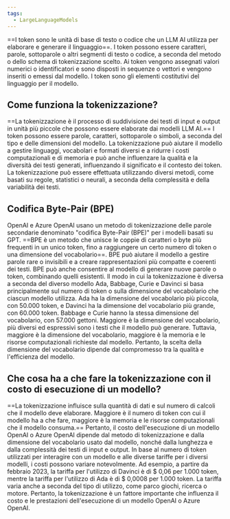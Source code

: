 ```yaml
---
tags:
  - LargeLanguageModels
---
```



==I token sono le unità di base di testo o codice che un LLM AI utilizza per elaborare e generare il linguaggio==.
I token possono essere caratteri, parole, sottoparole o altri segmenti di testo o codice, a seconda del metodo o dello schema di tokenizzazione scelto.
Ai token vengono assegnati valori numerici o identificatori e sono disposti in sequenze o vettori e vengono inseriti o emessi dal modello. I token sono gli elementi costitutivi del linguaggio per il modello.

## Come funziona la tokenizzazione?

==La tokenizzazione è il processo di suddivisione dei testi di input e output in unità più piccole che possono essere elaborate dai modelli LLM AI.==
I token possono essere parole, caratteri, sottoparole o simboli, a seconda del tipo e delle dimensioni del modello.
La tokenizzazione può aiutare il modello a gestire linguaggi, vocabolari e formati diversi e a ridurre i costi computazionali e di memoria e può anche influenzare la qualità e la diversità dei testi generati, influenzando il significato e il contesto dei token.
La tokenizzazione può essere effettuata utilizzando diversi metodi, come basati su regole, statistici o neurali, a seconda della complessità e della variabilità dei testi.

## Codifica Byte-Pair (BPE)

OpenAI e Azure OpenAI usano un metodo di tokenizzazione delle parole secondarie denominato "codifica Byte-Pair (BPE)" per i modelli basati su GPT.
==BPE è un metodo che unisce le coppie di caratteri o byte più frequenti in un unico token, fino a raggiungere un certo numero di token o una dimensione del vocabolario==. BPE può aiutare il modello a gestire parole rare o invisibili e a creare rappresentazioni più compatte e coerenti dei testi.
BPE può anche consentire al modello di generare nuove parole o token, combinando quelli esistenti.
Il modo in cui la tokenizzazione è diversa a seconda del diverso modello Ada, Babbage, Curie e Davinci si basa principalmente sul numero di token o sulla dimensione del vocabolario che ciascun modello utilizza.
Ada ha la dimensione del vocabolario più piccola, con 50.000 token, e Davinci ha la dimensione del vocabolario più grande, con 60.000 token. Babbage e Curie hanno la stessa dimensione del vocabolario, con 57.000 gettoni.
Maggiore è la dimensione del vocabolario, più diversi ed espressivi sono i testi che il modello può generare.
Tuttavia, maggiore è la dimensione del vocabolario, maggiore è la memoria e le risorse computazionali richieste dal modello.
Pertanto, la scelta della dimensione del vocabolario dipende dal compromesso tra la qualità e l'efficienza del modello.

## Che cosa ha a che fare la tokenizzazione con il costo di esecuzione di un modello?

==La tokenizzazione influisce sulla quantità di dati e sul numero di calcoli che il modello deve elaborare. Maggiore è il numero di token con cui il modello ha a che fare, maggiore è la memoria e le risorse computazionali che il modello consuma.==
Pertanto, il costo dell'esecuzione di un modello OpenAI o Azure OpenAI dipende dal metodo di tokenizzazione e dalla dimensione del vocabolario usato dal modello, nonché dalla lunghezza e dalla complessità dei testi di input e output.
In base al numero di token utilizzati per interagire con un modello e alle diverse tariffe per i diversi modelli, i costi possono variare notevolmente.
Ad esempio, a partire da febbraio 2023, la tariffa per l'utilizzo di Davinci è di $ 0,06 per 1.000 token, mentre la tariffa per l'utilizzo di Ada è di $ 0,0008 per 1.000 token. La tariffa varia anche a seconda del tipo di utilizzo, come parco giochi, ricerca o motore.
Pertanto, la tokenizzazione è un fattore importante che influenza il costo e le prestazioni dell'esecuzione di un modello OpenAI o Azure OpenAI.